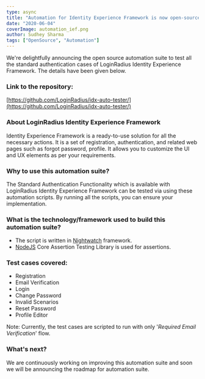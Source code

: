```yaml
---
type: async
title: "Automation for Identity Experience Framework is now open-source !!!"
date: "2020-06-04"
coverImage: automation_ief.png
author: Sudhey Sharma
tags: ["OpenSource", "Automation"]
---
```


We're delightfully announcing the open source automation suite to test all the standard authentication cases of LoginRadius Identity Experience Framework.
The details have been given below.

### Link to the repository:

[https://github.com/LoginRadius/idx-auto-tester/](https://github.com/LoginRadius/idx-auto-tester/)

### About LoginRadius Identity Experience Framework

Identity Experience Framework is a ready-to-use solution for all the necessary actions. It is a set of registration, authentication, and related web pages such as forgot password, profile. It allows you to customize the UI and UX elements as per your requirements.

### Why to use this automation suite?

The Standard Authentication Functionality which is available with LoginRadius Identity Experience Framework can be tested via using these automation scripts. By running all the scripts, you can ensure your implementation.

### What is the technology/framework used to build this automation suite?

- The script is written in [Nightwatch](https://nightwatchjs.org/) framework.
- [NodeJS](https://nodejs.org/en/) Core Assertion Testing Library is used for assertions.

### Test cases covered:

- Registration
- Email Verification
- Login
- Change Password
- Invalid Scenarios
- Reset Password
- Profile Editor

Note: Currently, the test cases are scripted to run with only '_Required Email Verification_' flow.

### What's next?

We are continuously working on improving this automation suite and soon we will be announcing the roadmap for automation suite.
